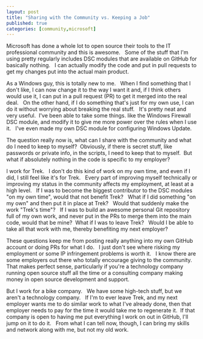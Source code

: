 ```yaml
---
layout: post
title: "Sharing with the Community vs. Keeping a Job"
published: true
categories: [community,microsoft]
---
```


Microsoft has done a whole lot to open source their tools to the IT professional community and this is awesome.   Some of the stuff that I'm using pretty regularly includes DSC modules that are available on GitHub for basically nothing.   I can actually modify the code and put in pull requests to get my changes put into the actual main product.

As a Windows guy, this is totally new to me.   When I find something that I don't like, I can now change it to the way I want it and, if I think others would use it, I can put in a pull request (PR) to get it merged into the real deal.   On the other hand, if I do something that's just for my own use, I can do it without worrying about breaking the real stuff.   It's pretty neat and very useful.  I've been able to take some things. like the Windows Firewall DSC module, and modify it to give me more power over the rules when I use it.   I've even made my own DSC module for configuring Windows Update.

The question really now is, what can I share with the community and what do I need to keep to myself?  Obviously, if there is secret stuff, like passwords or private info, in the scripts, I need to keep that to myself.  But what if absolutely nothing in the code is specific to my employer?

I work for Trek.   I don't do this kind of work on my own time, and even if I did, I still feel like it's for Trek.   Every part of improving myself technically or improving my status in the community affects my employment, at least at a high level.   If I was to become the biggest contributor to the DSC modules "on my own time", would that not benefit Trek?   What if I did something "on my own" and then put it in place at Trek?   Would that suddenly make the work "Trek's time"?   If I was to build an awesome personal Git repository full of my own work, and never put in the PRs to merge them into the main code, would that be mine?  What if I was to leave Trek?   Would I be able to take all that work with me, thereby benefiting my next employer?

These questions keep me from posting really anything into my own GitHub account or doing PRs for what I do.   I just don't see where risking my employment or some IP infringement problems is worth it.   I know there are some employers out there who totally encourage giving to the community.   That makes perfect sense, particularly if you're a technology company running open source stuff all the time or a consulting company making money in open source development and support.

But I work for a bike company.   We have some high-tech stuff, but we aren't a technology company.   If I'm to ever leave Trek, and my next employer wants me to do similar work to what I've already done, then that employer needs to pay for the time it would take me to regenerate it.  If that company is open to having me put everything I work on out in GitHub, I'll jump on it to do it.   From what I can tell now, though, I can bring my skills and network along with me, but not my old work.
